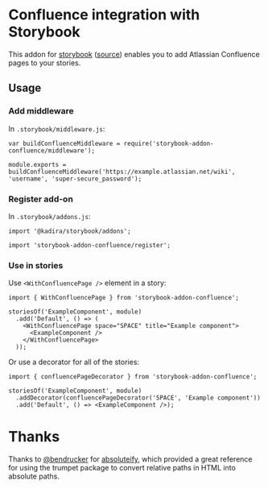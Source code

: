 Confluence integration with Storybook
=====================================

This addon for [storybook](https://storybooks.js.org) ([source](https://github.com/storybooks/storybook)) enables you to add Atlassian Confluence pages to your stories.

Usage
-----

### Add middleware

In `.storybook/middleware.js`:

```
var buildConfluenceMiddleware = require('storybook-addon-confluence/middleware');

module.exports = buildConfluenceMiddleware('https://example.atlassian.net/wiki', 'username', 'super-secure_password');

```

### Register add-on

In `.storybook/addons.js`:

```
import '@kadira/storybook/addons';

import 'storybook-addon-confluence/register';
```

### Use in stories

Use `<WithConfluencePage />` element in a story:

```
import { WithConfluencePage } from 'storybook-addon-confluence';

storiesOf('ExampleComponent', module)
  .add('Default', () => (
    <WithConfluencePage space="SPACE" title="Example component">
      <ExampleComponent />
    </WithConfluencePage>
  ));
```

Or use a decorator for all of the stories:

```
import { confluencePageDecorator } from 'storybook-addon-confluence';

storiesOf('ExampleComponent', module)
  .addDecorator(confluencePageDecorator('SPACE', 'Example component'))
  .add('Default', () => <ExampleComponent />);
```

Thanks
======

Thanks to [@bendrucker](https://github.com/bendrucker) for [absoluteify](https://github.com/bendrucker/absoluteify), which provided a great reference for using the trumpet package to convert relative paths in HTML into absolute paths.
